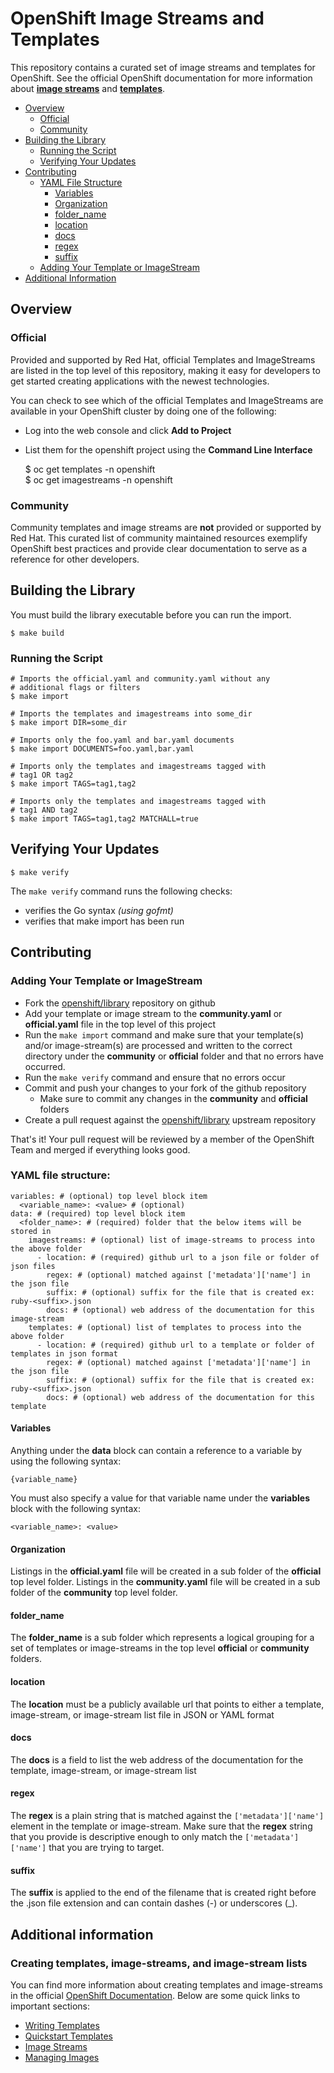 # OpenShift Image Streams and Templates

This repository contains a curated set of image streams and templates for OpenShift. See the official OpenShift documentation for more information about **[image streams](https://docs.okd.io/latest/openshift_images/image-streams-manage.html)** and **[templates](https://docs.okd.io/latest/openshift_images/using-templates.html)**.


- [Overview](#overview)
    - [Official](#official)
    - [Community](#community)
- [Building the Library](#building-the-library)
    - [Running the Script](#running-the-script)
    - [Verifying Your Updates](#verifying-your-updates)
- [Contributing](#contributing)
    - [YAML File Structure](#yaml-file-structure)
        - [Variables](#variables)
        - [Organization](#organization)
        - [folder_name](#folder_name)
        - [location](#location)
        - [docs](#docs)
        - [regex](#regex)
        - [suffix](#suffix)
    - [Adding Your Template or ImageStream](#adding-your-template-or-imagestream)
- [Additional Information](#additional-information)


## Overview

### Official

Provided and supported by Red Hat, official Templates and ImageStreams are listed in the top level of this repository, making it easy for developers to get started creating applications with the newest technologies.

You can check to see which of the official Templates and ImageStreams are available in your OpenShift cluster by doing one of the following:

- Log into the web console and click **Add to Project**
- List them for the openshift project using the **Command Line Interface**

    $ oc get templates -n openshift  
    $ oc get imagestreams -n openshift

### Community

Community templates and image streams are **not** provided or supported by Red Hat. This curated list of community maintained resources exemplify OpenShift best practices and provide clear documentation to serve as a reference for other developers.

## Building the Library

You must build the library executable before you can run the import.

    $ make build

### Running the Script
    # Imports the official.yaml and community.yaml without any
    # additional flags or filters
    $ make import

    # Imports the templates and imagestreams into some_dir
    $ make import DIR=some_dir

    # Imports only the foo.yaml and bar.yaml documents
    $ make import DOCUMENTS=foo.yaml,bar.yaml

    # Imports only the templates and imagestreams tagged with
    # tag1 OR tag2
    $ make import TAGS=tag1,tag2

    # Imports only the templates and imagestreams tagged with
    # tag1 AND tag2
    $ make import TAGS=tag1,tag2 MATCHALL=true
    
## Verifying Your Updates

    $ make verify
    
The `make verify` command runs the following checks:
 - verifies the Go syntax *(using gofmt)* 
 - verifies that make import has been run

## Contributing

### Adding Your Template or ImageStream

- Fork the [openshift/library](https://github.com/openshift/library) repository on github
- Add your template or image stream to the **community.yaml** or **official.yaml** file in the top level of this project
- Run the `make import` command and make sure that your template(s) and/or image-stream(s) are processed and written to the correct directory under the **community** or **official** folder and that no errors have occurred.
- Run the `make verify` command and ensure that no errors occur
- Commit and push your changes to your fork of the github repository
  - Make sure to commit any changes in the **community** and **official** folders
- Create a pull request against the [openshift/library](https://github.com/openshift/library) upstream repository

That's it!  Your pull request will be reviewed by a member of the OpenShift Team and merged if everything looks good.


### YAML file structure:

    variables: # (optional) top level block item
      <variable_name>: <value> # (optional)
    data: # (required) top level block item
      <folder_name>: # (required) folder that the below items will be stored in
        imagestreams: # (optional) list of image-streams to process into the above folder
          - location: # (required) github url to a json file or folder of json files
            regex: # (optional) matched against ['metadata']['name'] in the json file
            suffix: # (optional) suffix for the file that is created ex: ruby-<suffix>.json
            docs: # (optional) web address of the documentation for this image-stream
        templates: # (optional) list of templates to process into the above folder
          - location: # (required) github url to a template or folder of templates in json format
            regex: # (optional) matched against ['metadata']['name'] in the json file
            suffix: # (optional) suffix for the file that is created ex: ruby-<suffix>.json
            docs: # (optional) web address of the documentation for this template

#### Variables

Anything under the **data** block can contain a reference to a variable by using the following syntax:

    {variable_name}

You must also specify a value for that variable name under the **variables** block with the following syntax:

    <variable_name>: <value>

#### Organization

Listings in the **official.yaml** file will be created in a sub folder of the  **official** top level folder.  Listings in the **community.yaml** file will be created in a sub folder of the **community** top level folder.

#### folder_name

The **folder_name** is a sub folder which represents a logical grouping for a set of templates or image-streams in the top level **official** or **community** folders.

#### location

The **location** must be a publicly available url that points to either a template, image-stream, or image-stream list file in JSON or YAML format

#### docs

The **docs** is a field to list the web address of the documentation for the template, image-stream, or image-stream list

#### regex

The **regex** is a plain string that is matched against the `['metadata']['name']` element in the template or image-stream.  Make sure that the **regex** string that you provide is descriptive enough to only match the `['metadata']['name']` that you are trying to target.

#### suffix

The **suffix** is applied to the end of the filename that is created right before the .json file extension and can contain dashes (-) or underscores (_).


## Additional information

### Creating templates, image-streams, and image-stream lists

You can find more information about creating templates and image-streams in the official [OpenShift Documentation](https://docs.okd.io/latest).  Below are some quick links to important sections:

- [Writing Templates](https://docs.okd.io/latest/openshift_images/using-templates.html#templates-writing_using-templates)
- [Quickstart Templates](https://docs.okd.io/latest/openshift_images/using-templates.html#templates-using-instant-app-quickstart_using-templates)
- [Image Streams](https://docs.okd.io/latest/openshift_images/image-streams-manage.html)
- [Managing Images](https://docs.okd.io/latest/openshift_images/managing_images/managing-images-overview.html)
